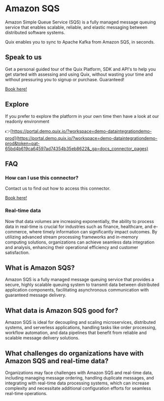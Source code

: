 <!-- START MARKDOWN -->
<!--[tech-name]-->
# Amazon SQS

<!--[blurb-about-tech]-->
Amazon Simple Queue Service (SQS) is a fully managed message queuing service that enables scalable, reliable, and elastic messaging between distributed software systems.

Quix enables you to sync to Apache Kafka <span id="to_or_from">from</span> <span id="techname">Amazon SQS</span>, in seconds.

## Speak to us

Get a personal guided tour of the Quix Platform, SDK and API's to help you get started with assessing and using Quix, without wasting your time and without pressuring you to signup or purchase. Guaranteed!

[Book here!](https://quix.io/book-a-demo)


## Explore

If you prefer to explore the platform in your own time then have a look at our readonly environment

👉[https://portal.demo.quix.io/?workspace=demo-dataintegrationdemo-prod](https://portal.demo.quix.io/?workspace=demo-dataintegrationdemo-prod&token=pat-65bd4b619ca64597ad74354b35eb8622&_ga=docs_connector_pages)


## FAQ 

### How can I use this connector?

Contact us to find out how to access this connector.

[Book here!](https://quix.io/book-a-demo)

### Real-time data

Now that data volumes are increasing exponentially, the ability to process data in real-time is crucial for industries such as finance, healthcare, and e-commerce, where timely information can significantly impact outcomes. By utilizing advanced stream processing frameworks and in-memory computing solutions, organizations can achieve seamless data integration and analysis, enhancing their operational efficiency and customer satisfaction.

## What is <span id="techname">Amazon SQS</span>?

<!--[tech-seo-text]-->
Amazon SQS is a fully managed message queuing service that provides a secure, highly scalable queuing system to transmit data between distributed application components, facilitating asynchronous communication with guaranteed message delivery.

## What data is <span id="techname">Amazon SQS</span> good for?

<!--[tech-data-seo-text]-->
Amazon SQS is ideal for decoupling and scaling microservices, distributed systems, and serverless applications, handling tasks like order processing, workflow automation, and data pipelines that benefit from reliable and scalable message delivery solutions.

## What challenges do organizations have with <span id="techname">Amazon SQS</span> and real-time data?

<!--[tech-challenges-seo-text]-->
Organizations may face challenges with Amazon SQS and real-time data, including managing message ordering, handling duplicate messages, and integrating with real-time data processing systems, which can increase complexity and necessitate additional configuration efforts for seamless real-time operations.
<!-- END MARKDOWN -->